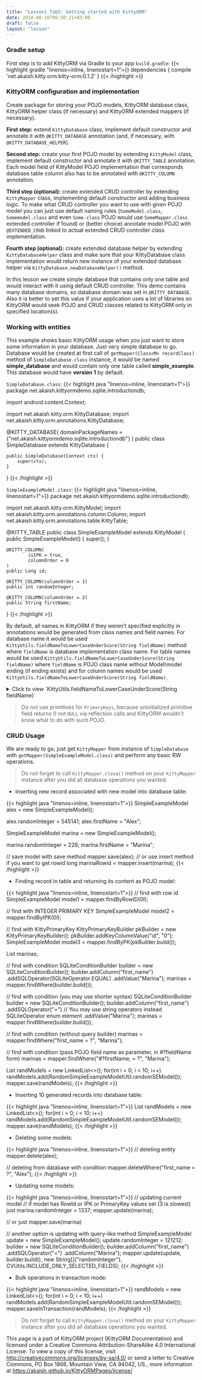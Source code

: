 ```yaml
---
title: "Lesson1 Tab2: Getting started with KittyORM"
date: 2018-08-16T06:50:21+03:00
draft: false
layout: "lesson"
---
```

### Gradle setup
First step is to add KittyORM via Gradle to your app `build.gradle`:
{{< highlight gradle "linenos=inline, linenostart=1">}}
dependencies {
    compile 'net.akaish.kitty.orm:kitty-orm:0.1.2'
}
{{< /highlight >}} 

### KittyORM configuration and implementation
Create package for storing your POJO models, KittyORM database class, KittyORM helper class (if necessary) and KittyORM extended mappers (if necessary).

**First step:** extend `KittyDatabase` class, implement default constructor and annotate it with `@KITTY_DATABASE` annotation (and, if necessary, with `@KITTY_DATABASE_HELPER`).

**Second step:** create your first POJO model by extending `KittyModel` class, implement default constructor and annotate it with `@KITTY_TABLE` annotation. Each model field of KittyModel POJO implementation that corresponds database table column also has to be annotated with `@KITTY_COLUMN` annotation.

**Third step (optional):** create extended CRUD controller by extending `KittyMapper` class, implementing default constructor and adding business logic. To make what CRUD controller you want to use with given POJO model you can just use default naming rules (`SomeModel.class`, `Somemodel.class` and even `Some.class` POJO would use `SomeMapper.class` extended controller if found) or (better choice) annotate model POJO with `@EXTENDED_CRUD` linked to actual extended CRUD controller class implementation.

**Fourth step (optional):** create extended database helper by extending `KittyDatabaseHelper` class and make sure that your KittyDatabase class implementation would return new instance of your extended database helper via `KittyDatabase.newDatabaseHelper()` method.

In this lesson we create simple database that contains only one table and would interact with it using default CRUD controller. This demo contains many database domains, so database domain was set in `@KITTY_DATABASE`. Also it is better to set this value if your application uses a lot of libraries so KittyORM would seek POJO and CRUD classes related to KittyORM only in specified location(s). 
### Working with entities
This example shows basic KittyORM usage when you just want to store some information in your database. Just very simple database to go. Database would be created at first call of `getMapper(Class<M> recordClass)` method of  `SimpleDatabase.class` instance, it would be named **simple_database** and would contain only one table called **simple_example**. This database would have **version 1** by default. 

`SimpleDatabase.class`:
{{< highlight java "linenos=inline, linenostart=1">}}
package net.akaish.kittyormdemo.sqlite.introductiondb;

import android.content.Context;

import net.akaish.kitty.orm.KittyDatabase;
import net.akaish.kitty.orm.annotations.KittyDatabase;

@KITTY_DATABASE(
        domainPackageNames = {"net.akaish.kittyormdemo.sqlite.introductiondb"}
)
public class SimpleDatabase extends KittyDatabase {

    public SimpleDatabase(Context ctx) {
        super(ctx);
    }
}
{{< /highlight >}} 


`SimpleExampleModel.class`:
{{< highlight java "linenos=inline, linenostart=1">}}
package net.akaish.kittyormdemo.sqlite.introductiondb;

import net.akaish.kitty.orm.KittyModel;
import net.akaish.kitty.orm.annotations.column.Column;
import net.akaish.kitty.orm.annotations.table.KittyTable;

@KITTY_TABLE
public class SimpleExampleModel extends KittyModel {
    public SimpleExampleModel() {
        super();
    }

    @KITTY_COLUMN(
            isIPK = true,
            columnOrder = 0
    )
    public Long id;

    @KITTY_COLUMN(columnOrder = 1)
    public int randomInteger;

    @KITTY_COLUMN(columnOrder = 2)
    public String firstName;
}
{{< /highlight >}} 

By default, all names in KittyORM if they weren’t specified explicitly in annotations would be generated from class names and field names. For database name it would be used `KittyUtils.fieldNameToLowerCaseUnderScore(String fieldName)` method where `fieldName` is database implementation class name. For table names would be used `KittyUtils.fieldNameToLowerCaseUnderScore(String fieldName)` where `fieldName` is POJO class name without Model\model ending (if ending exists) and for column names would be used `KittyUtils.fieldNameToLowerCaseUnderScore(String fieldName)`.

<details> 
  <summary>Click to view `KittyUtils.fieldNameToLowerCaseUnderScore(String fieldName)`</summary>
{{< highlight java "linenos=inline, linenostart=1">}}
/**
 * Converts input string (designed for camel case variable names)
 * into lower case underscored string
 * @param fieldName
 * @return
 */
public static String fieldNameToLowerCaseUnderScore(String fieldName) {
	return fieldName.replaceAll("[^a-zA-Z0-9]","")
			.replaceAll("(?=[A-Z])","_")
			.replaceAll("^_","")
			.toLowerCase();
}
{{< /highlight >}} 
</details>

> Do not use primitives for `PrimaryKeys`, because uninitialized primitive field returns 0 not `NULL` via reflection calls and KittyORM wouldn’t know what to do with such POJO.

### CRUD Usage
We are ready to go, just get `KittyMapper` from instance of `SimpleDatabase` with `getMapper(SimpleExampleModel.class)` and perform any basic RW operations.

> Do not forget to call `KittyMapper.close()` method on your `KittyMapper` instance after you did all database operations you wanted.

* Inserting new record associated with new model into database table:

{{< highlight java "linenos=inline, linenostart=1">}}
SimpleExampleModel alex = new SimpleExampleModel();

alex.randomInteger = 545141;
alex.firstName = "Alex";

SimpleExampleModel marina = new SimpleExampleModel();

marina.randomInteger = 228;
marina.firstName = "Marina";

// save model with save method
mapper.save(alex);
// or use insert method if you want to get rowid
long marinaRowid = mapper.insert(marina);
{{< /highlight >}}

* Finding record in table and returning its content as POJO model:

{{< highlight java "linenos=inline, linenostart=1">}}
// find with row id
SimpleExampleModel model1 = mapper.findByRowID(0l);

// find with INTEGER PRIMARY KEY
SimpleExampleModel model2 = mapper.findByIPK(0l);

// find with KittyPrimaryKey
KittyPrimaryKeyBuilder pkBuilder = new KittyPrimaryKeyBuilder();
pkBuilder.addKeyColumnValue("id", "0");
SimpleExampleModel model3 = mapper.findByPK(pkBuilder.build());

List<SimpleExampleModel> marinas;

// find with condition
SQLiteConditionBuilder builder = new SQLiteConditionBuilder();
builder.addColumn("first_name")
       .addSQLOperator(SQLiteOperator.EQUAL)
       .addValue("Marina");
marinas = mapper.findWhere(builder.build());

// find with condition (you may use shorter syntax)
SQLiteConditionBuilder builder = new SQLiteConditionBuilder();
builder.addColumn("first_name")
       .addSQLOperator("=") // You may use string operators instead SQLiteOperator enum element
       .addValue("Marina");
marinas = mapper.findWhere(builder.build());

// find with condition (without query builder)
marinas = mapper.findWhere("first_name = ?", "Marina");

// find with condition (pass POJO field name as parameter, in #?fieldName form)
marinas = mapper.findWhere("#?firstName; = ?", "Marina");

List<SimpleExampleModel> randModels = new LinkedList<>();
for(int i = 0; i < 10; i++)
    randModels.add(RandomSimpleExampleModelUtil.randomSEModel());
mapper.save(randModels);
{{< /highlight >}}

* Inserting 10 generated records into database table:

{{< highlight java "linenos=inline, linenostart=1">}}
List<SimpleExampleModel> randModels = new LinkedList<>();
for(int i = 0; i < 10; i++)
    randModels.add(RandomSimpleExampleModelUtil.randomSEModel());
mapper.save(randModels);
{{< /highlight >}}

* Deleting some models:

{{< highlight java "linenos=inline, linenostart=1">}}
// deleting entity
mapper.delete(alex);

// deleting from database with condition
mapper.deleteWhere("first_name = ?", "Alex");
{{< /highlight >}}

* Updating some models:

{{< highlight java "linenos=inline, linenostart=1">}}
// updating current model
// if model has RowId or IPK or PrimaryKey values set (3 is slowest) just
marina.randomInteger = 1337;
mapper.update(marina);

// or just
mapper.save(marina)

// another option is updating with query-like method
SimpleExampleModel update = new SimpleExampleModel();
update.randomInteger = 121212;
builder = new SQLiteConditionBuilder();
builder.addColumn("first_name")
       .addSQLOperator("=")
       .addColumn("Marina");
mapper.update(update, builder.build(), new String[]{"randomInteger"}, CVUtils.INCLUDE_ONLY_SELECTED_FIELDS);
{{< /highlight >}}

* Bulk operations in transaction mode:

{{< highlight java "linenos=inline, linenostart=1">}}
randModels = new LinkedList<>();
for(int i = 0; i < 10; i++)
    randModels.add(RandomSimpleExampleModelUtil.randomSEModel());
mapper.saveInTransaction(randModels);
{{< /highlight >}}

> Do not forget to call `KittyMapper.close()` method on your `KittyMapper` instance after you did all database operations you wanted.

This page is a part of KittyORM project (KittyORM Documentation) and licensed under a Creative Commons Attribution-ShareAlike 4.0 International License. To view a copy of this license, visit http://creativecommons.org/licenses/by-sa/4.0/ or send a letter to Creative Commons, PO Box 1866, Mountain View, CA 94042, US., more information at https://akaish.github.io/KittyORMPages/license/
